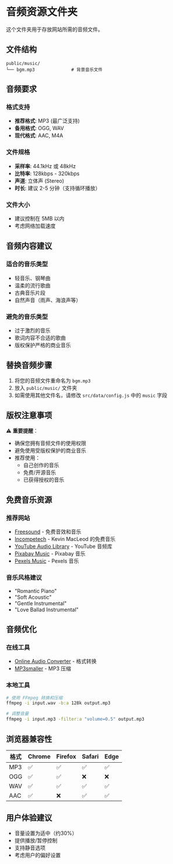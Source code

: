 # 音频资源文件夹

这个文件夹用于存放网站所需的音频文件。

## 文件结构

```
public/music/
└── bgm.mp3              # 背景音乐文件
```

## 音频要求

### 格式支持
- **推荐格式**: MP3 (最广泛支持)
- **备用格式**: OGG, WAV
- **现代格式**: AAC, M4A

### 文件规格
- **采样率**: 44.1kHz 或 48kHz
- **比特率**: 128kbps - 320kbps
- **声道**: 立体声 (Stereo)
- **时长**: 建议 2-5 分钟（支持循环播放）

### 文件大小
- 建议控制在 5MB 以内
- 考虑网络加载速度

## 音频内容建议

### 适合的音乐类型
- 轻音乐、钢琴曲
- 温柔的流行歌曲
- 古典音乐片段
- 自然声音（雨声、海浪声等）

### 避免的音乐类型
- 过于激烈的音乐
- 歌词内容不合适的歌曲
- 版权保护严格的商业音乐

## 替换音频步骤

1. 将您的音频文件重命名为 `bgm.mp3`
2. 放入 `public/music/` 文件夹
3. 如需使用其他文件名，请修改 `src/data/config.js` 中的 `music` 字段

## 版权注意事项

⚠️ **重要提醒**：
- 确保您拥有音频文件的使用权限
- 避免使用受版权保护的商业音乐
- 推荐使用：
  - 自己创作的音乐
  - 免费/开源音乐
  - 已获得授权的音乐

## 免费音乐资源

### 推荐网站
- [Freesound](https://freesound.org/) - 免费音效和音乐
- [Incompetech](https://incompetech.com/) - Kevin MacLeod 的免费音乐
- [YouTube Audio Library](https://www.youtube.com/audiolibrary) - YouTube 音频库
- [Pixabay Music](https://pixabay.com/music/) - Pixabay 音乐
- [Pexels Music](https://www.pexels.com/music/) - Pexels 音乐

### 音乐风格建议
- "Romantic Piano"
- "Soft Acoustic"
- "Gentle Instrumental"
- "Love Ballad Instrumental"

## 音频优化

### 在线工具
- [Online Audio Converter](https://online-audio-converter.com/) - 格式转换
- [MP3smaller](https://www.mp3smaller.com/) - MP3 压缩

### 本地工具
```bash
# 使用 FFmpeg 转换和压缩
ffmpeg -i input.wav -b:a 128k output.mp3

# 调整音量
ffmpeg -i input.mp3 -filter:a "volume=0.5" output.mp3
```

## 浏览器兼容性

| 格式 | Chrome | Firefox | Safari | Edge |
|------|---------|---------|---------|------|
| MP3  | ✅      | ✅       | ✅      | ✅   |
| OGG  | ✅      | ✅       | ❌      | ❌   |
| WAV  | ✅      | ✅       | ✅      | ✅   |
| AAC  | ✅      | ❌       | ✅      | ✅   |

## 用户体验建议

- 音量设置为适中（约30%）
- 提供播放/暂停控制
- 支持静音选项
- 考虑用户的偏好设置
